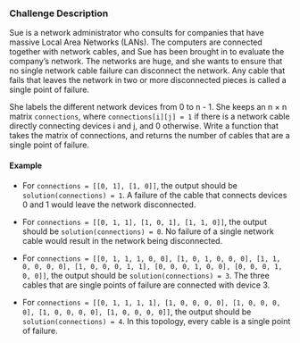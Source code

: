 ### Challenge Description

Sue is a network administrator who consults for companies that have massive Local Area Networks (LANs). The computers are connected together with network cables, and Sue has been brought in to evaluate the company’s network. The networks are huge, and she wants to ensure that no single network cable failure can disconnect the network. Any cable that fails that leaves the network in two or more disconnected pieces is called a single point of failure.

She labels the different network devices from 0 to n - 1. She keeps an n × n matrix `connections`, where `connections[i][j] = 1` if there is a network cable directly connecting devices i and j, and 0 otherwise. Write a function that takes the matrix of connections, and returns the number of cables that are a single point of failure.

#### Example

- For `connections = [[0, 1], [1, 0]]`, the output should be `solution(connections) = 1`. A failure of the cable that connects devices 0 and 1 would leave the network disconnected.

- For `connections = [[0, 1, 1], [1, 0, 1], [1, 1, 0]]`, the output should be `solution(connections) = 0`. No failure of a single network cable would result in the network being disconnected.

- For `connections = [[0, 1, 1, 1, 0, 0], [1, 0, 1, 0, 0, 0], [1, 1, 0, 0, 0, 0], [1, 0, 0, 0, 1, 1], [0, 0, 0, 1, 0, 0], [0, 0, 0, 1, 0, 0]]`, the output should be `solution(connections) = 3`. The three cables that are single points of failure are connected with device 3.

- For `connections = [[0, 1, 1, 1, 1], [1, 0, 0, 0, 0], [1, 0, 0, 0, 0], [1, 0, 0, 0, 0], [1, 0, 0, 0, 0]]`, the output should be `solution(connections) = 4`. In this topology, every cable is a single point of failure.